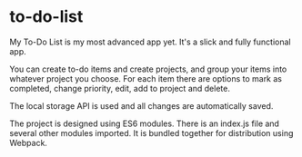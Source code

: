 # to-do-list

My To-Do List is my most advanced app yet. It's a slick and fully functional app. 

You can create to-do items and create projects, and group your items into whatever project you choose. 
For each item there are options to mark as completed, change priority, edit, add to project and delete. 

The local storage API is used and all changes are automatically saved. 

The project is designed using ES6 modules. There is an index.js file and several other modules imported. It is bundled together for distribution using Webpack. 
